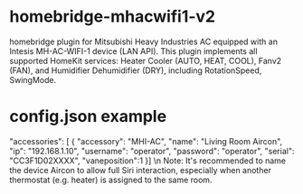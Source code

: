 # homebridge-mhacwifi1-v2
homebridge plugin for Mitsubishi Heavy Industries AC equipped with an Intesis MH-AC-WIFI-1 device (LAN API). This plugin implements all supported HomeKit services: Heater Cooler (AUTO, HEAT, COOL), Fanv2 (FAN), and Humidifier Dehumidifier (DRY), including RotationSpeed, SwingMode.


# config.json example

"accessories": [
{
"accessory": "MHI-AC",
"name": "Living Room Aircon",
"ip": "192.168.1.10",
"username": "operator",
"password": "operator",
"serial": "CC3F1D02XXXX",
"vaneposition":1
}]
\n Note: It's recommended to name the device Aircon to allow full Siri interaction, especially when another thermostat (e.g. heater) is assigned to the same room.
